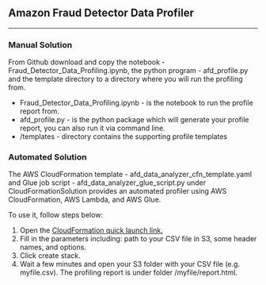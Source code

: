 ## Amazon Fraud Detector Data Profiler

-----

### Manual Solution 

From Github download and copy the notebook - Fraud_Detector_Data_Profiling.ipynb, the python program - afd_profile.py and the template directory to a directory where you will run the profiling from. 

- Fraud_Detector_Data_Profiling.ipynb - is the notebook to run the profile report from. 
- afd_profile.py - is the python package which will generate your profile report, you can also run it via command line.  
- /templates - directory contains the supporting profile templates


### Automated Solution

The AWS CloudFormation template - afd_data_analyzer_cfn_template.yaml and Glue job script - afd_data_analyzer_glue_script.py under CloudFormationSolution provides an automated profiler using AWS CloudFormation, AWS Lambda, and AWS Glue.

To use it, follow steps below:
1. Open the [CloudFormation quick launch link.](https://us-west-2.console.aws.amazon.com/cloudformation/home?region=us-west-2#/stacks/create/review?templateURL=https://amazon-frauddetector-cfn-templates.s3.amazonaws.com/AFD_Data_Cleaner/afd_data_analyzer_cfn_template.yaml)
2. Fill in the parameters including: path to your CSV file in S3, some header names, and options. 
3. Click create stack. 
4. Wait a few minutes and open your S3 folder with your CSV file (e.g. myfile.csv). The profiling report is under folder /myfile/report.html. 